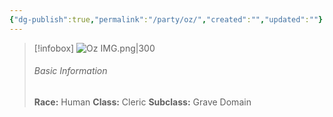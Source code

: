 ```yaml
---
{"dg-publish":true,"permalink":"/party/oz/","created":"","updated":""}
---
```



> [!infobox]
> ![Oz IMG.png|300](/img/user/z_Assets/Oz%20IMG.png)
> ###### Basic Information
> **Race:** Human
> **Class:**  Cleric
> **Subclass:** Grave Domain
